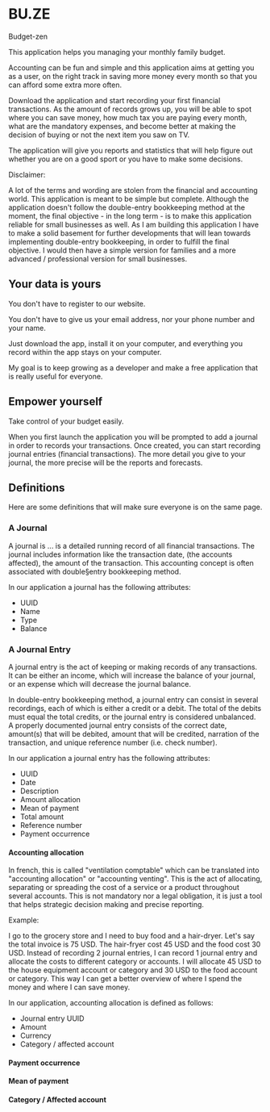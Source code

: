 # BU.ZE

Budget-zen

This application helps you managing your monthly family budget.

Accounting can be fun and simple and this application aims at getting you as a user, on the right track
in saving more money every month so that you can afford some extra more often.

Download the application and start recording your first financial transactions.
As the amount of records grows up, you will be able to spot where you can save money, how much tax you are paying every month, what are the mandatory expenses, and become better at making the decision of buying or not the next item you saw on TV.

The application will give you reports and statistics that will help figure out whether you are on a good sport or you have to make some decisions.

Disclaimer:

A lot of the terms and wording are stolen from the financial and accounting world. This application is meant to be simple but complete.
Although the application doesn't follow the double-entry bookkeeping method at the moment, the final objective - in the long term - is to make this application reliable for small businesses as well.
As I am building this application I have to make a solid basement for further developments that will lean towards implementing double-entry bookkeeping, in order to fulfill the final objective.
I would then have a simple version for families and a more advanced / professional version for small businesses.

## Your data is yours

You don't have to register to our website.

You don't have to give us your email address, nor your phone number and your name.

Just download the app, install it on your computer, and everything you record within the app stays on your computer.

My goal is to keep growing as a developer and make a free application that is really useful for everyone.

## Empower yourself

Take control of your budget easily.

When you first launch the application you will be prompted to add a journal in order to records your transactions.
Once created, you can start recording journal entries (financial transactions).
The more detail you give to your journal, the more precise will be the reports and forecasts. 

## Definitions

Here are some definitions that will make sure everyone is on the same page.

### A Journal

A journal is ... is a detailed running record of all financial transactions. The journal includes information like the transaction date, (the accounts affected),
the amount of the transaction. This accounting concept is often associated with double§entry bookkeeping method.

In our application a journal has the following attributes:

* UUID
* Name
* Type
* Balance


### A Journal Entry

A journal entry is the act of keeping or making records of any transactions.
It can be either an income, which will increase the balance of your journal, or an expense which will decrease the journal balance.

In double-entry bookkeeping method, a journal entry can consist in several recordings, each of which is either a credit or a debit.
The total of the debits must equal the total credits, or the journal entry is considered unbalanced.
A properly documented journal entry consists of the correct date, amount(s) that will be debited, amount that will be credited, narration of the transaction, and unique reference number (i.e. check number).

In our application a journal entry has the following attributes:

* UUID
* Date
* Description
* Amount allocation
* Mean of payment
* Total amount
* Reference number
* Payment occurrence

#### Accounting allocation

In french, this is called "ventilation comptable" which can be translated into "accounting allocation" or "accounting venting".
This is the act of allocating, separating or spreading the cost of a service or a product throughout several accounts.
This is not mandatory nor a legal obligation, it is just a tool that helps strategic decision making and precise reporting.

Example:

I go to the grocery store and I need to buy food and a hair-dryer.
Let's say the total invoice is 75 USD.
The hair-fryer cost 45 USD and the food cost 30 USD.
Instead of recording 2 journal entries, I can record 1 journal entry and allocate the costs to different category or accounts.
I will allocate 45 USD to the house equipment account or category and 30 USD to the food account or category.
This way I can get a better overview of where I spend the money and where I can save money.

In our application, accounting allocation is defined as follows:

* Journal entry UUID
* Amount
* Currency
* Category / affected account

#### Payment occurrence

#### Mean of payment

#### Category / Affected account


